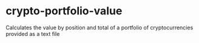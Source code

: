 # crypto-portfolio-value
Calculates the value by position and total of a portfolio of cryptocurrencies provided as a text file
